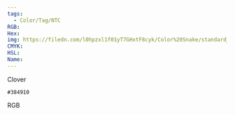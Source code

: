 ```yaml
---
tags:
  - Color/Tag/NTC
RGB:
Hex:
img: https://filedn.com/l0hpzxl1f01yT7GHxtF8cyk/Color%20Snake/standard_csv_to_svg//384910.svg
CMYK:
HSL:
Name:
---
```

Clover
```palette
#384910
```
RGB
